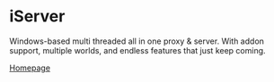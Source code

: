# iServer
Windows-based multi threaded all in one proxy &amp; server. With addon support, multiple worlds, and endless features that just keep coming.

[Homepage](https://thelucyclub2.yohosts.info/rdc/default.html)

